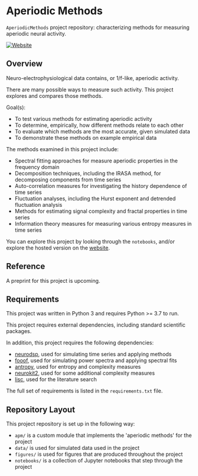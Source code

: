 # Aperiodic Methods

`AperiodicMethods` project repository: characterizing methods for measuring aperiodic neural activity.

[![Website](https://img.shields.io/badge/site-aperiodicmethods.github.io-informational.svg)](https://aperiodicmethods.github.io)

## Overview

Neuro-electrophysiological data contains, or 1/f-like, aperiodic activity.

There are many possible ways to measure such activity. This project explores and compares those methods.

Goal(s):
- To test various methods for estimating aperiodic activity
- To determine, empirically, how different methods relate to each other
- To evaluate which methods are the most accurate, given simulated data
- To demonstrate these methods on example empirical data

The methods examined in this project include:
- Spectral fitting approaches for measure aperiodic properties in the frequency domain
- Decomposition techniques, including the IRASA method, for decomposing components from time series
- Auto-correlation measures for investigating the history dependence of time series
- Fluctuation analyses, including the Hurst exponent and detrended fluctuation analysis
- Methods for estimating signal complexity and fractal properties in time series
- Information theory measures for measuring various entropy measures in time series

You can explore this project by looking through the `notebooks`, and/or explore the hosted version on the
[website](https://aperiodicmethods.github.io/).

## Reference

A preprint for this project is upcoming.

## Requirements

This project was written in Python 3 and requires Python >= 3.7 to run.

This project requires external dependencies, including standard scientific packages.

In addition, this project requires the following dependencies:
- [neurodsp](https://github.com/neurodsp-tools/neurodsp), used for simulating time series and applying methods
- [fooof](https://github.com/fooof-tools/fooof), used for simulating power spectra and applying spectral fits
- [antropy](https://github.com/raphaelvallat/antropy), used for entropy and complexity measures
- [neurokit2](https://github.com/neuropsychology/NeuroKit), used for some additional complexity measures
- [lisc](https://github.com/lisc-tools/lisc), used for the literature search

The full set of requirements is listed in the `requirements.txt` file.

## Repository Layout

This project repository is set up in the following way:

- `apm/` is a custom module that implements the 'aperiodic methods' for the project
- `data/` is used for simulated data used in the project
- `figures/` is used for figures that are produced throughout the project
- `notebooks/` is a collection of Jupyter notebooks that step through the project
